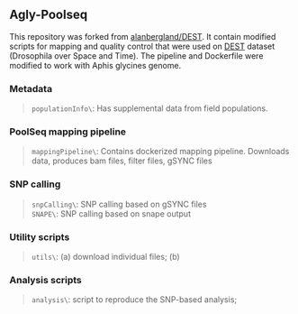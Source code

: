 ## Agly-Poolseq
This repository was forked from [alanbergland/DEST](https://github.com/alanbergland/DEST). It contain modified scripts for mapping and quality control that were used on [DEST](https://www.biorxiv.org/content/10.1101/2021.02.01.428994v3) dataset (Drosophila over Space and Time). The pipeline and Dockerfile were modified to work with Aphis glycines genome.

### Metadata
  > `populationInfo\`: Has supplemental data from field populations.

### PoolSeq mapping pipeline
  > `mappingPipeline\`: Contains dockerized mapping pipeline. Downloads data, produces bam files, filter files, gSYNC files

### SNP calling
  > `snpCalling\`: SNP calling based on gSYNC files </br>
  > `SNAPE\`: SNP calling based on snape output

### Utility scripts
  > `utils\`: (a) download individual files; (b)

### Analysis scripts
> `analysis\`: script to reproduce the SNP-based analysis;
